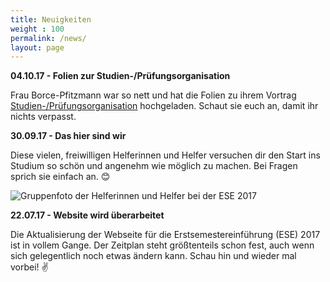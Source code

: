 ```yaml
---
title: Neuigkeiten
weight : 100
permalink: /news/
layout: page
---
```


**04.10.17 - Folien zur Studien-/Prüfungsorganisation**

Frau Borce-Pfitzmann war so nett und hat die Folien zu ihrem Vortrag [Studien-/Prüfungsorganisation](https://tu-dresden.de/ing/informatik/studium/news/ese_vortrag_2017) hochgeladen. Schaut sie euch an, damit ihr nichts verpasst.

**30.09.17 - Das hier sind wir**

Diese vielen, freiwilligen Helferinnen und Helfer versuchen dir den Start ins Studium so schön und angenehm wie möglich zu machen. Bei Fragen sprich sie einfach an. :blush:

<img src="{% asset_path helpers17-small.jpg %}" srcset="{% asset_path helpers17-medium.jpg %} 640w, {% asset_path helpers17-large.jpg %} 1000w" alt="Gruppenfoto der Helferinnen und Helfer bei der ESE 2017" />

**22.07.17 - Website wird überarbeitet**

Die Aktualisierung der Webseite für die Erstsemestereinführung (ESE) 2017 ist in vollem Gange. Der Zeitplan steht größtenteils schon fest, auch wenn sich gelegentlich noch etwas ändern kann. Schau hin und wieder mal vorbei! :v:
